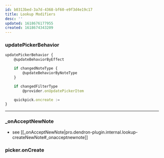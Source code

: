 ```yaml
---
id: b0313bed-3a7d-4368-bf60-e9f3d4e19c17
title: Lookup Modifiers
desc: ''
updated: 1618676177955
created: 1618674343209
---
```

### updatePickerBehavior

```ts
updatePickerBehavior {
    @updateBehaviorByEffect

    if changedNoteType {
        @updateBehaviorByNoteType
    }

    if changedFilterType
        @provider.onUpdatePickerItem

    quickpick.oncreate :=
}
```

* * *

### \_onAcceptNewNote

- see [[_onAcceptNewNote|pro.dendron-plugin.internal.lookup-createNewNote#_onacceptnewnote]]

### picker.onCreate

